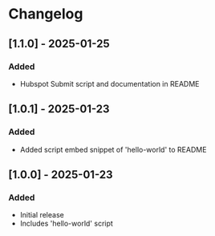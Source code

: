 # Changelog

## [1.1.0] - 2025-01-25

### Added

- Hubspot Submit script and documentation in README

## [1.0.1] - 2025-01-23

### Added

- Added script embed snippet of 'hello-world' to README

## [1.0.0] - 2025-01-23

### Added

- Initial release
- Includes 'hello-world' script
